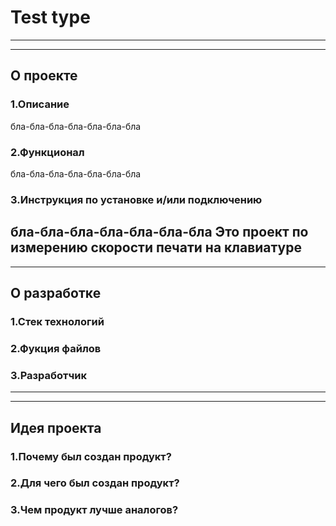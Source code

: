 # Test type
------------------------
------------------------
## О проекте

### 1.Описание
бла-бла-бла-бла-бла-бла-бла

### 2.Функционал
бла-бла-бла-бла-бла-бла-бла

### 3.Инструкция по установке и/или подключению
бла-бла-бла-бла-бла-бла-бла
Это проект по измерению скорости печати на клавиатуре
------------------------
------------------------
## О разработке

### 1.Стек технологий

### 2.Фукция файлов

### 3.Разработчик
------------------------
------------------------
## Идея проекта

### 1.Почему был создан продукт?

### 2.Для чего был создан продукт? 

### 3.Чем продукт лучше аналогов?
